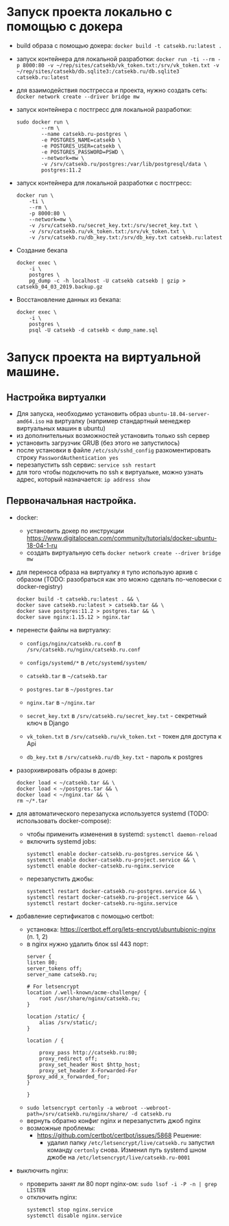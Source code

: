 # Запуск проекта локально с помощью с докера
- build образа с помощью докера: `docker build -t catsekb.ru:latest .`
- запуск контейнера для локальной разработки: `docker run -ti --rm -p 8000:80 -v ~/rep/sites/catsekb/vk_token.txt:/srv/vk_token.txt -v ~/rep/sites/catsekb/db.sqlite3:/catsekb.ru/db.sqlite3 catsekb.ru:latest`
- для взаимодействия постгресса и проекта, нужно создать сеть: `docker network create --driver bridge mw`
- запуск контейнера с постгресс для локальной разработки:
    ```
    sudo docker run \
            --rm \
            --name catsekb.ru-postgres \
            -e POSTGRES_NAME=catsekb \
            -e POSTGRES_USER=catsekb \
            -e POSTGRES_PASSWORD=PSWD \
            --network=mw \
            -v /srv/catsekb.ru/postgres:/var/lib/postgresql/data \
            postgres:11.2
    ```
- запуск контейнера для локальной разработки c постгресс:
    ```
    docker run \
        -ti \
        --rm \
        -p 8000:80 \
        --network=mw \
        -v /srv/catsekb.ru/secret_key.txt:/srv/secret_key.txt \
        -v /srv/catsekb.ru/vk_token.txt:/srv/vk_token.txt \
        -v /srv/catsekb.ru/db_key.txt:/srv/db_key.txt catsekb.ru:latest
    ```
- Создание бекапа
    ```
    docker exec \
        -i \
        postgres \
        pg_dump -c -h localhost -U catsekb catsekb | gzip > catsekb_04_03_2019.backup.gz
    ```

- Восстановление данных из бекапа:
    ```
    docker exec \
        -i \
        postgres \
        psql -U catsekb -d catsekb < dump_name.sql
    ```

# Запуск проекта на виртуальной машине.

## Настройка виртуалки

- Для запуска, необходимо установить образ `ubuntu-18.04-server-amd64.iso` на виртуалку
(например стандартный менеджер виртуальных машин в ubuntu)
- из дополнительных возможностей установить только ssh сервер
- установить загрузчик GRUB (без этого не запустилось)
- после установки в файле `/etc/ssh/sshd_config` разкоментировать строку `PasswordAuthentication yes`
- перезапустить ssh сервис: `service ssh restart`
- для того чтобы подключить по ssh к виртуальке, можно узнать адрес, который назначается: `ip address show`

## Первоначальная настройка.

- docker:
    - установить докер по инструкции https://www.digitalocean.com/community/tutorials/docker-ubuntu-18-04-1-ru
    - создать виртуальную сеть `docker network create --driver bridge mw`

- для переноса образа на виртуалку я тупо использую архив с образом (TODO: разобраться как это можно сделать по-человески с docker-registry)
    ```
    docker build -t catsekb.ru:latest . && \
    docker save catsekb.ru:latest > catsekb.tar && \
    docker save postgres:11.2 > postgres.tar && \
    docker save nginx:1.15.12 > nginx.tar
    ```

- перенести файлы на виртуалку:
     -  `configs/nginx/catsekb.ru.conf` в `/srv/catsekb.ru/nginx/catsekb.ru.conf`
     -  `configs/systemd/*` в `/etc/systemd/system/`

     - `catsekb.tar` в `~/catsekb.tar`
     - `postgres.tar` в `~/postgres.tar`
     - `nginx.tar` в `~/nginx.tar`

     - `secret_key.txt` в `/srv/catsekb.ru/secret_key.txt` - секретный ключ в Django
     - `vk_token.txt` в `/srv/catsekb.ru/vk_token.txt` - токен для доступа к Api
     - `db_key.txt` в `/srv/catsekb.ru/db_key.txt` - пароль к postgres

- разорхивировать образы в докер:
    ```
    docker load < ~/catsekb.tar && \
    docker load < ~/postgres.tar && \
    docker load < ~/nginx.tar && \
    rm ~/*.tar
    ```

- для автоматического перезапуска используется systemd (TODO: использовать docker-compose):
    - чтобы применить изменения в systemd: `systemctl daemon-reload`
    - включить systemd jobs:
        ```
        systemctl enable docker-catsekb.ru-postgres.service && \
        systemctl enable docker-catsekb.ru-project.service && \
        systemctl enable docker-catsekb.ru-nginx.service

        ```
    - перезапустить джобы:
        ```
        systemctl restart docker-catsekb.ru-postgres.service && \
        systemctl restart docker-catsekb.ru-project.service && \
        systemctl restart docker-catsekb.ru-nginx.service

        ```

- добавление сертификатов с помощью certbot:
    - установка: https://certbot.eff.org/lets-encrypt/ubuntubionic-nginx (п. 1, 2)
    - в nginx нужно удалить блок ssl 443 порт:
        ```
        server {
        listen 80;
        server_tokens off;
        server_name catsekb.ru;

        # For letsencrypt
        location /.well-known/acme-challenge/ {
            root /usr/share/nginx/catsekb.ru;
        }

        location /static/ {
            alias /srv/static/;
        }

        location / {

            proxy_pass http://catsekb.ru:80;
            proxy_redirect off;
            proxy_set_header Host $http_host;
            proxy_set_header X-Forwarded-For $proxy_add_x_forwarded_for;
        }

      }
      ```
    - `sudo letsencrypt certonly -a webroot --webroot-path=/srv/catsekb.ru/nginx/share/ -d catsekb.ru`
    - вернуть обратно конфиг nginx и перезапустить джоб nginx
    - возможные проблемы:
        - https://github.com/certbot/certbot/issues/5868 Решение:
            - удалил папку `/etc/letsencrypt/live/catsekb.ru`
            запустил команду `certonly` снова.
            Изменил путь systemd шном джобе на `/etc/letsencrypt/live/catsekb.ru-0001`


- выключить nginx:
    - проверить занят ли 80 порт nginx-ом: `sudo lsof -i -P -n | grep LISTEN`
    - отключить nginx:
        ```
        systemctl stop nginx.service
        systemctl disable nginx.service
        ```
